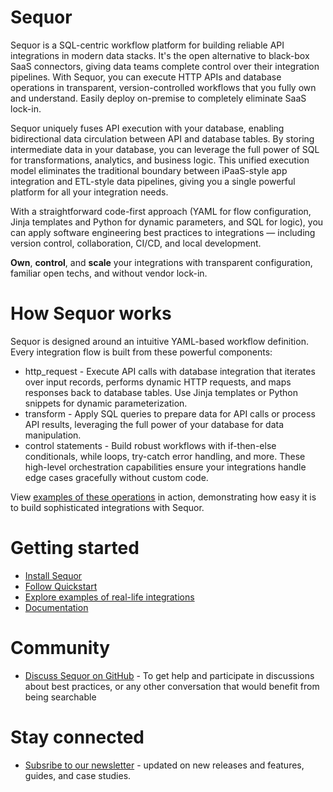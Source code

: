 # Sequor
Sequor is a SQL-centric workflow platform for building reliable API integrations in modern data stacks. It's the open alternative to black-box SaaS connectors, giving data teams complete control over their integration pipelines. With Sequor, you can execute HTTP APIs and database operations in transparent, version-controlled workflows that you fully own and understand. Easily deploy on-premise to completely eliminate SaaS lock-in.

Sequor uniquely fuses API execution with your database, enabling bidirectional data circulation between API and database tables. By storing intermediate data in your database, you can leverage the full power of SQL for transformations, analytics, and business logic. This unified execution model eliminates the traditional boundary between iPaaS-style app integration and ETL-style data pipelines, giving you a single powerful platform for all your integration needs.

With a straightforward code-first approach (YAML for flow configuration, Jinja templates and Python for dynamic parameters, and SQL for logic), you can apply software engineering best practices to integrations — including version control, collaboration, CI/CD, and local development. 

**Own**, **control**, and **scale** your integrations with transparent configuration, familiar open techs, and without vendor lock-in.

# How Sequor works
Sequor is designed around an intuitive YAML-based workflow definition. Every integration flow is built from these powerful components:

* http_request - Execute API calls with database integration that iterates over input records, performs dynamic HTTP requests, and maps responses back to database tables. Use Jinja templates or Python snippets for dynamic parameterization.
* transform - Apply SQL queries to prepare data for API calls or process API results, leveraging the full power of your database for data manipulation.
* control statements - Build robust workflows with if-then-else conditionals, while loops, try-catch error handling, and more. These high-level orchestration capabilities ensure your integrations handle edge cases gracefully without custom code.

View [examples of these operations](https://sequor.dev/#example-snippets) in action, demonstrating how easy it is to build sophisticated integrations with Sequor.

# Getting started
* [Install Sequor](https://docs.sequor.dev/getting-started/installation)
* [Follow Quickstart](https://docs.sequor.dev/getting-started/quickstart)
* [Explore examples of real-life integrations](https://github.com/paloaltodatabases/sequor-integrations)
* [Documentation](https://docs.sequor.dev/)

# Community
* [Discuss Sequor on GitHub](https://github.com/paloaltodatabases/sequor/discussions) - To get help and participate in discussions about best practices, or any other conversation that would benefit from being searchable

# Stay connected
* [Subsribe to our newsletter](https://buttondown.com/sequor) -  updated on new releases and features, guides, and case studies.






  
